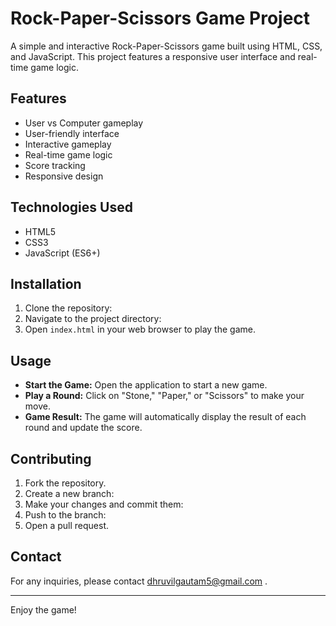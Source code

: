 # Rock-Paper-Scissors Game Project

A simple and interactive Rock-Paper-Scissors game built using HTML, CSS, and JavaScript. This project features a responsive user interface and real-time game logic.

## Features

- User vs Computer gameplay
- User-friendly interface
- Interactive gameplay
- Real-time game logic
- Score tracking
- Responsive design

## Technologies Used

- HTML5
- CSS3
- JavaScript (ES6+)

## Installation

1. Clone the repository:
2. Navigate to the project directory:
3. Open `index.html` in your web browser to play the game.

## Usage

- **Start the Game:** Open the application to start a new game.
- **Play a Round:** Click on "Stone," "Paper," or "Scissors" to make your move.
- **Game Result:** The game will automatically display the result of each round and update the score.

## Contributing

1. Fork the repository.
2. Create a new branch:
3. Make your changes and commit them:
4. Push to the branch:
5. Open a pull request.

## Contact

For any inquiries, please contact dhruvilgautam5@gmail.com .

---

Enjoy the game!
